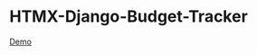 ﻿# HTMX-Django-Budget-Tracker

[Demo](https://www.linkedin.com/posts/oussamadarrazi_target-htmx-django-activity-7187384876965187584-sLnQ)
